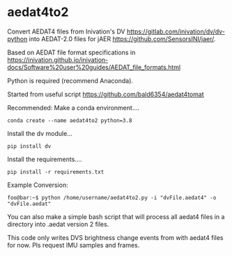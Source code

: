 # aedat4to2
Convert AEDAT4 files from Inivation's DV https://gitlab.com/inivation/dv/dv-python into AEDAT-2.0 files for jAER https://github.com/SensorsINI/jaer/. 

Based on AEDAT file format specifications in https://inivation.github.io/inivation-docs/Software%20user%20guides/AEDAT_file_formats.html

Python is required (recommend Anaconda).

Started from useful script https://github.com/bald6354/aedat4tomat

Recommended: Make a conda environment....
````shell
conda create --name aedat4to2 python=3.8
````
Install the dv module...
```
pip install dv
```

Install the requirements....
````shell
pip install -r requirements.txt
````

Example Conversion:
```console
foo@bar:~$ python /home/username/aedat4to2.py -i "dvFile.aedat4" -o "dvFile.aedat"
```

You can also make a simple bash script that will process all aedat4 files in a directory into .aedat version 2 files. 

This code only writes DVS brightness change events from with aedat4 files for now. Pls request IMU samples and frames.
